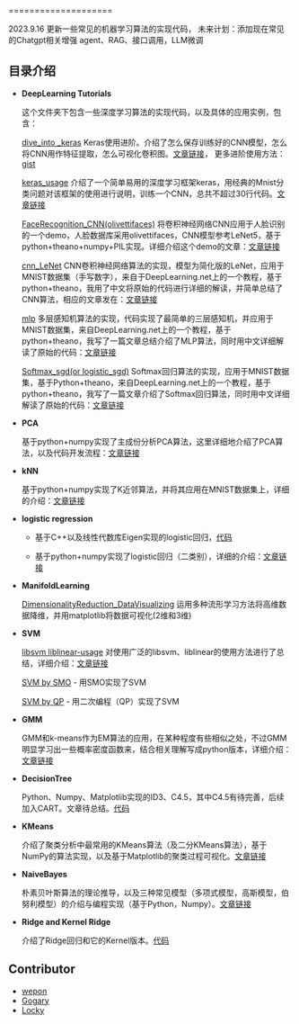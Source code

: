 
====================




2023.9.16 更新一些常见的机器学习算法的实现代码，
未来计划：添加现在常见的Chatgpt相关增强 agent、RAG、接口调用，LLM微调

## 目录介绍

- **DeepLearning Tutorials**

   这个文件夹下包含一些深度学习算法的实现代码，以及具体的应用实例，包含：

   [dive_into _keras](https://github.com/wepe/MachineLearning/tree/master/DeepLearning%20Tutorials/dive_into_keras) Keras使用进阶。介绍了怎么保存训练好的CNN模型，怎么将CNN用作特征提取，怎么可视化卷积图。[文章链接](http://blog.csdn.net/u012162613/article/details/45581421)， 更多进阶使用方法：[gist](https://gist.github.com/wepe/a05ad572dca002046de443061909ff7a)
      
   [keras_usage](https://github.com/wepe/MachineLearning/tree/master/DeepLearning%20Tutorials/keras_usage) 介绍了一个简单易用的深度学习框架keras，用经典的Mnist分类问题对该框架的使用进行说明，训练一个CNN，总共不超过30行代码。[文章链接](http://blog.csdn.net/u012162613/article/details/45397033)

   [FaceRecognition_CNN(olivettifaces)](https://github.com/wepe/MachineLearning-Demo/tree/master/DeepLearning%20Tutorials/FaceRecognition_CNN(olivettifaces))
      将卷积神经网络CNN应用于人脸识别的一个demo，人脸数据库采用olivettifaces，CNN模型参考LeNet5，基于python+theano+numpy+PIL实现。详细介绍这个demo的文章：[文章链接](http://blog.csdn.net/u012162613/article/details/43277187)


   [cnn_LeNet](https://github.com/wepe/MachineLearning-Demo/tree/master/DeepLearning%20Tutorials/cnn_LeNet)  CNN卷积神经网络算法的实现，模型为简化版的LeNet，应用于MNIST数据集（手写数字），来自于DeepLearning.net上的一个教程，基于python+theano，我用了中文将原始的代码进行详细的解读，并简单总结了CNN算法，相应的文章发在：[文章链接](http://blog.csdn.net/u012162613/article/details/43225445)

   [mlp](https://github.com/wepe/MachineLearning-Demo/tree/master/DeepLearning%20Tutorials/mlp)  多层感知机算法的实现，代码实现了最简单的三层感知机，并应用于MNIST数据集，来自DeepLearning.net上的一个教程，基于python+theano，我写了一篇文章总结介绍了MLP算法，同时用中文详细解读了原始的代码：[文章链接](http://blog.csdn.net/u012162613/article/details/43221829)

   [Softmax_sgd(or logistic_sgd)](https://github.com/wepe/MachineLearning-Demo/tree/master/DeepLearning%20Tutorials/Softmax_sgd(or%20logistic_sgd)) Softmax回归算法的实现，应用于MNIST数据集，基于Python+theano，来自DeepLearning.net上的一个教程，基于python+theano，我写了一篇文章介绍了Softmax回归算法，同时用中文详细解读了原始的代码：[文章链接](http://blog.csdn.net/u012162613/article/details/43157801)

- **PCA**

   基于python+numpy实现了主成份分析PCA算法，这里详细地介绍了PCA算法，以及代码开发流程：[文章链接](http://blog.csdn.net/u012162613/article/details/42177327)

- **kNN**
      
   基于python+numpy实现了K近邻算法，并将其应用在MNIST数据集上，详细的介绍：[文章链接](http://blog.csdn.net/u012162613/article/details/41768407)

- **logistic regression**

   - 基于C++以及线性代数库Eigen实现的logistic回归，[代码](https://github.com/wepe/MachineLearning/tree/master/logistic%20regression/use_cpp_and_eigen)

   - 基于python+numpy实现了logistic回归（二类别），详细的介绍：[文章链接](http://blog.csdn.net/u012162613/article/details/41844495)

- **ManifoldLearning**

	[DimensionalityReduction_DataVisualizing](https://github.com/wepe/MachineLearning/tree/master/ManifoldLearning/DimensionalityReduction_DataVisualizing) 运用多种流形学习方法将高维数据降维，并用matplotlib将数据可视化(2维和3维)
     
- **SVM**    

	[libsvm liblinear-usage](https://github.com/wepe/MachineLearning/tree/master/SVM/libsvm%20liblinear-usage) 对使用广泛的libsvm、liblinear的使用方法进行了总结，详细介绍：[文章链接](http://blog.csdn.net/u012162613/article/details/45206813)

    [SVM by SMO](./SVM/SVM_by_SMO) - 用SMO实现了SVM

    [SVM by QP](./SVM/SVM_by_QP) - 用二次编程（QP）实现了SVM


- **GMM**

	GMM和k-means作为EM算法的应用，在某种程度有些相似之处，不过GMM明显学习出一些概率密度函数来，结合相关理解写成python版本，详细介绍：[文章链接](http://blog.csdn.net/gugugujiawei/article/details/45583051)

- **DecisionTree**

	Python、Numpy、Matplotlib实现的ID3、C4.5，其中C4.5有待完善，后续加入CART。文章待总结。[代码](https://github.com/wepe/MachineLearning/tree/master/DecisionTree)

- **KMeans**

	介绍了聚类分析中最常用的KMeans算法（及二分KMeans算法），基于NumPy的算法实现，以及基于Matplotlib的聚类过程可视化。[文章链接](http://blog.csdn.net/u012162613/article/details/47811235)

- **NaiveBayes**

	朴素贝叶斯算法的理论推导，以及三种常见模型（多项式模型，高斯模型，伯努利模型）的介绍与编程实现（基于Python，Numpy）。[文章链接](http://blog.csdn.net/u012162613/article/details/48323777)

- **Ridge and Kernel Ridge**

    介绍了Ridge回归和它的Kernel版本。[代码](./Ridge/kernel_ridge/kernel_ridge.py)

## Contributor

- [wepon](https://github.com/wepe)
- [Gogary](https://github.com/enjoyhot)
- [Locky](https://github.com/junlulocky)
